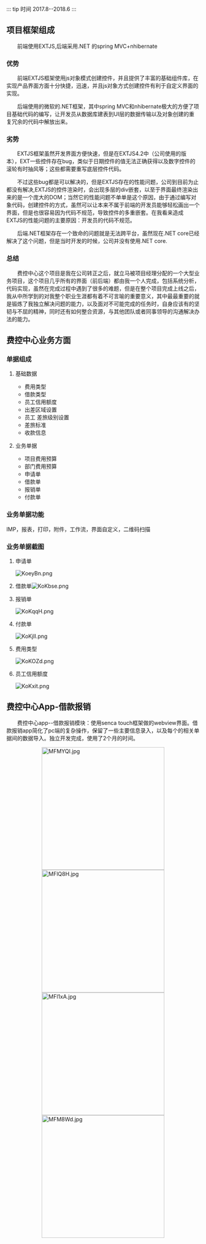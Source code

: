 
::: tip 时间
2017.8--2018.6
:::

##  项目框架组成

&emsp;&emsp;前端使用EXTJS,后端采用.NET 的spring MVC+nhibernate

### 优势

&emsp;&emsp;前端EXTJS框架使用js对象模式创建控件，并且提供了丰富的基础组件库，在实现产品界面方面十分快捷，迅速，并且js对象方式创建控件有利于自定义界面的实现。

&emsp;&emsp;后端使用的微软的.NET框架，其中spring MVC和nhibernate极大的方便了项目基础代码的编写，让开发员从数据库建表到UI层的数据传输以及对象创建的重复冗余的代码中解放出来。

### 劣势

&emsp;&emsp;EXTJS框架虽然开发界面方便快速，但是在EXTJS4.2中（公司使用的版本），EXT一些控件存在bug，类似于日期控件的值无法正确获得以及数字控件的滚轮有时抽风等；这些都需要重写底层控件代码。

&emsp;&emsp;不过这些bug都是可以解决的，但是EXTJS存在的性能问题，公司到目前为止都没有解决,EXTJS的控件渲染时，会出现多层的div嵌套，以至于界面最终渲染出来的是一个庞大的DOM；当然它的性能问题不单单是这个原因，由于通过编写对象代码，创建控件的方式，虽然可以让本来不属于前端的开发员能够轻松画出一个界面，但是也很容易因为代码不规范，导致控件的多重嵌套。在我看来造成EXTJS的性能问题的主要原因：开发员的代码不规范。

&emsp;&emsp;后端.NET框架存在一个致命的问题就是无法跨平台，虽然现在.NET core已经解决了这个问题，但是当时开发的时候，公司并没有使用.NET core.

### 总结

&emsp;&emsp;费控中心这个项目是我在公司转正之后，就立马被项目经理分配的一个大型业务项目，这个项目几乎所有的界面（前后端）都由我一个人完成，包括系统分析，代码实现，虽然在完成过程中遇到了很多的难题，但是在整个项目完成上线之后，我从中所学到的对我整个职业生涯都有着不可言喻的重要意义，其中最最重要的就是锻炼了我独立解决问题的能力，以及面对不可能完成的任务时，自身应该有的坚韧与不屈的精神，同时还有如何整合资源，与其他团队或者同事领导的沟通解决办法的能力。

## 费控中心业务方面

### 单据组成

1. 基础数据
   - 费用类型
   - 借款类型
   - 员工信用额度
   - 出差区域设置
   - 员工 差旅级别设置
   - 差旅标准
   - 收款信息

2. 业务单据
   - 项目费用预算
   - 部门费用预算
   - 申请单
   - 借款单
   - 报销单
   - 付款单

### 业务单据功能

IMP，报表，打印，附件，工作流，界面自定义，二维码扫描

### 业务单据截图

1. 申请单

   <img src="https://user-gold-cdn.xitu.io/2019/11/1/16e24f8be3f717bc?w=1621&h=653&f=png&s=47355" alt="KoeyBn.png" border="0" />

2. 借款单<img src="https://user-gold-cdn.xitu.io/2019/11/1/16e24f8bf91b860f?w=1629&h=754&f=png&s=41509" alt="KoKbse.png" border="0" />

3. 报销单

   <img src="https://user-gold-cdn.xitu.io/2019/11/1/16e24f8bf09801c8?w=1629&h=983&f=png&s=71792" alt="KoKqqH.png" border="0" />

4. 付款单

   <img src="https://user-gold-cdn.xitu.io/2019/11/1/16e24f8befaed234?w=1619&h=974&f=png&s=122433" alt="KoKjII.png" border="0" />

5. 费用类型

   <img src="https://user-gold-cdn.xitu.io/2019/11/1/16e24f8be9b6a623?w=1632&h=943&f=png&s=56356" alt="KoKOZd.png" border="0" />

6. 员工信用额度

   <img src="https://user-gold-cdn.xitu.io/2019/11/1/16e24f8bea239c2e?w=1634&h=963&f=png&s=28127" alt="KoKxit.png" border="0" />
   
## 费控中心App-借款报销
&emsp;&emsp;费控中心app--借款报销模块：使用senca touch框架做的webview界面。借款报销app简化了pc端的复杂操作，保留了一些主要信息录入，以及每个的相关单据间的数据导入。独立开发完成，使用了2个月的时间。  

   <div style='display:flex;justify-content:space-around;flex-wrap: wrap'>
      <img style='width:320px;' src="https://user-gold-cdn.xitu.io/2019/11/7/16e4391f1069a726?w=1440&h=3040&f=jpeg&s=352789" alt="MFMYQI.jpg" border="0">
   <img src="https://user-gold-cdn.xitu.io/2019/11/7/16e4391f0b884a0a?w=1440&h=3040&f=jpeg&s=287685" alt="MFlQ8H.jpg" border="0" width=320/>
   <img src="https://user-gold-cdn.xitu.io/2019/11/7/16e4391f0bbe771c?w=1440&h=3040&f=jpeg&s=277851" alt="MFl1xA.jpg" border="0" width=320/>
   <img src="https://user-gold-cdn.xitu.io/2019/11/7/16e4391f0ad8a286?w=1440&h=3040&f=jpeg&s=329769" alt="MFM8Wd.jpg" border="0" width=320>
   </div>



   

   

   

